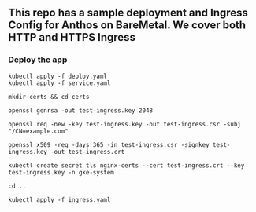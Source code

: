 ## This repo has a sample deployment and Ingress Config for Anthos on BareMetal. We cover both HTTP and HTTPS Ingress

### Deploy the app

```
kubectl apply -f deploy.yaml
kubectl apply -f service.yaml
```

```
mkdir certs && cd certs

openssl genrsa -out test-ingress.key 2048

openssl req -new -key test-ingress.key -out test-ingress.csr -subj "/CN=example.com"

openssl x509 -req -days 365 -in test-ingress.csr -signkey test-ingress.key -out test-ingress.crt

kubectl create secret tls nginx-certs --cert test-ingress.crt --key test-ingress.key -n gke-system

cd ..

kubectl apply -f ingress.yaml
```
